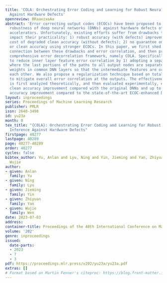 ```yaml
---
title: 'COLA: Orchestrating Error Coding and Learning for Robust Neural Network Inference
  Against Hardware Defects'
openreview: RRaaxzxoAa
abstract: 'Error correcting output codes (ECOCs) have been proposed to improve the
  robustness of deep neural networks (DNNs) against hardware defects of DNN hardware
  accelerators. Unfortunately, existing efforts suffer from drawbacks that would greatly
  impact their practicality: 1) robust accuracy (with defects) improvement at the
  cost of degraded clean accuracy (without defects); 2) no guarantee on better robust
  or clean accuracy using stronger ECOCs. In this paper, we first shed light on the
  connection between these drawbacks and error correlation, and then propose a novel
  comprehensive error decorrelation framework, namely COLA. Specifically, we propose
  to reduce inner layer feature error correlation by 1) adopting a separated architecture,
  where the last portions of the paths to all output nodes are separated, and 2) orthogonalizing
  weights in common DNN layers so that the intermediate features are orthogonal with
  each other. We also propose a regularization technique based on total correlation
  to mitigate overall error correlation at the outputs. The effectiveness of COLA
  is first analyzed theoretically, and then evaluated experimentally, e.g. up to 6.7%
  clean accuracy improvement compared with the original DNNs and up to 40% robust
  accuracy improvement compared to the state-of-the-art ECOC-enhanced DNNs.'
layout: inproceedings
series: Proceedings of Machine Learning Research
publisher: PMLR
issn: 2640-3498
id: yu23a
month: 0
tex_title: "{COLA}: Orchestrating Error Coding and Learning for Robust Neural Network
  Inference Against Hardware Defects"
firstpage: 40277
lastpage: 40289
page: 40277-40289
order: 40277
cycles: false
bibtex_author: Yu, Anlan and Lyu, Ning and Yin, Jieming and Yan, Zhiyuan and Wen,
  Wujie
author:
- given: Anlan
  family: Yu
- given: Ning
  family: Lyu
- given: Jieming
  family: Yin
- given: Zhiyuan
  family: Yan
- given: Wujie
  family: Wen
date: 2023-07-03
address: 
container-title: Proceedings of the 40th International Conference on Machine Learning
volume: '202'
genre: inproceedings
issued:
  date-parts:
  - 2023
  - 7
  - 3
pdf: https://proceedings.mlr.press/v202/yu23a/yu23a.pdf
extras: []
# Format based on Martin Fenner's citeproc: https://blog.front-matter.io/posts/citeproc-yaml-for-bibliographies/
---
```


